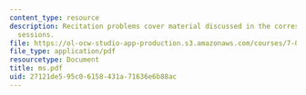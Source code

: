 ```yaml
---
content_type: resource
description: Recitation problems cover material discussed in the corresponding lecture
  sessions.
file: https://ol-ocw-studio-app-production.s3.amazonaws.com/courses/7-012-introduction-to-biology-fall-2004/27121de595c06158431a71636e6b88ac_ms.pdf
file_type: application/pdf
resourcetype: Document
title: ms.pdf
uid: 27121de5-95c0-6158-431a-71636e6b88ac
---
```

